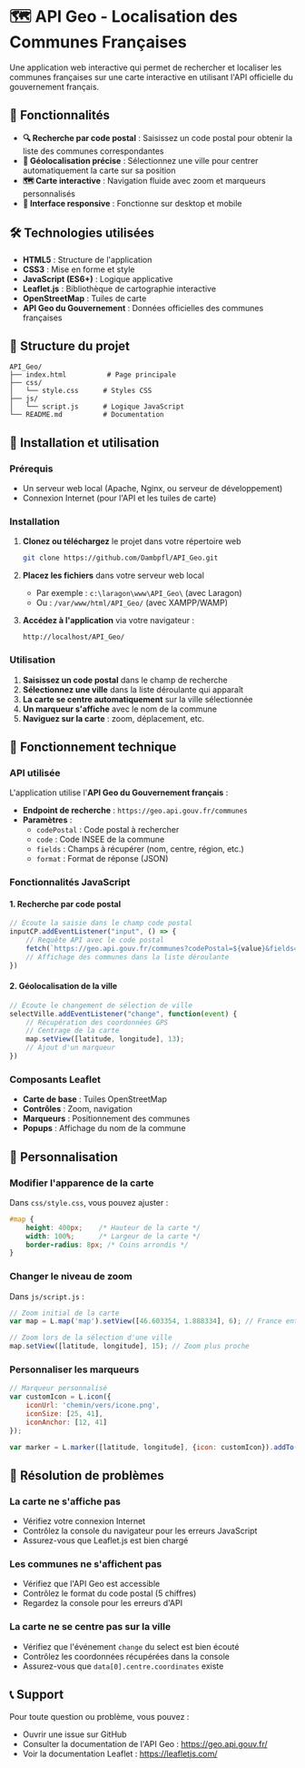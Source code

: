 # 🗺️ API Geo - Localisation des Communes Françaises

Une application web interactive qui permet de rechercher et localiser les communes françaises sur une carte interactive en utilisant l'API officielle du gouvernement français.

## 🌟 Fonctionnalités

- **🔍 Recherche par code postal** : Saisissez un code postal pour obtenir la liste des communes correspondantes
- **📍 Géolocalisation précise** : Sélectionnez une ville pour centrer automatiquement la carte sur sa position
- **🗺️ Carte interactive** : Navigation fluide avec zoom et marqueurs personnalisés
- **📱 Interface responsive** : Fonctionne sur desktop et mobile

## 🛠️ Technologies utilisées

- **HTML5** : Structure de l'application
- **CSS3** : Mise en forme et style
- **JavaScript (ES6+)** : Logique applicative
- **Leaflet.js** : Bibliothèque de cartographie interactive
- **OpenStreetMap** : Tuiles de carte
- **API Geo du Gouvernement** : Données officielles des communes françaises

## 📁 Structure du projet

```
API_Geo/
├── index.html          # Page principale
├── css/
│   └── style.css      # Styles CSS
├── js/
│   └── script.js      # Logique JavaScript
└── README.md          # Documentation
```

## 🚀 Installation et utilisation

### Prérequis
- Un serveur web local (Apache, Nginx, ou serveur de développement)
- Connexion Internet (pour l'API et les tuiles de carte)

### Installation

1. **Clonez ou téléchargez** le projet dans votre répertoire web
   ```bash
   git clone https://github.com/Dambpfl/API_Geo.git
   ```

2. **Placez les fichiers** dans votre serveur web local
   - Par exemple : `c:\laragon\www\API_Geo\` (avec Laragon)
   - Ou : `/var/www/html/API_Geo/` (avec XAMPP/WAMP)

3. **Accédez à l'application** via votre navigateur :
   ```
   http://localhost/API_Geo/
   ```

### Utilisation

1. **Saisissez un code postal** dans le champ de recherche
2. **Sélectionnez une ville** dans la liste déroulante qui apparaît
3. **La carte se centre automatiquement** sur la ville sélectionnée
4. **Un marqueur s'affiche** avec le nom de la commune
5. **Naviguez sur la carte** : zoom, déplacement, etc.

## 🔧 Fonctionnement technique

### API utilisée
L'application utilise l'**API Geo du Gouvernement français** :
- **Endpoint de recherche** : `https://geo.api.gouv.fr/communes`
- **Paramètres** :
  - `codePostal` : Code postal à rechercher
  - `code` : Code INSEE de la commune
  - `fields` : Champs à récupérer (nom, centre, région, etc.)
  - `format` : Format de réponse (JSON)

### Fonctionnalités JavaScript

#### 1. Recherche par code postal
```javascript
// Écoute la saisie dans le champ code postal
inputCP.addEventListener("input", () => {
    // Requête API avec le code postal
    fetch(`https://geo.api.gouv.fr/communes?codePostal=${value}&fields=...`)
    // Affichage des communes dans la liste déroulante
})
```

#### 2. Géolocalisation de la ville
```javascript
// Écoute le changement de sélection de ville
selectVille.addEventListener("change", function(event) {
    // Récupération des coordonnées GPS
    // Centrage de la carte
    map.setView([latitude, longitude], 13);
    // Ajout d'un marqueur
})
```

### Composants Leaflet
- **Carte de base** : Tuiles OpenStreetMap
- **Contrôles** : Zoom, navigation
- **Marqueurs** : Positionnement des communes
- **Popups** : Affichage du nom de la commune

## 🎨 Personnalisation

### Modifier l'apparence de la carte
Dans `css/style.css`, vous pouvez ajuster :
```css
#map {
    height: 400px;    /* Hauteur de la carte */
    width: 100%;      /* Largeur de la carte */
    border-radius: 8px; /* Coins arrondis */
}
```

### Changer le niveau de zoom
Dans `js/script.js` :
```javascript
// Zoom initial de la carte
var map = L.map('map').setView([46.603354, 1.888334], 6); // France entière

// Zoom lors de la sélection d'une ville
map.setView([latitude, longitude], 15); // Zoom plus proche
```

### Personnaliser les marqueurs
```javascript
// Marqueur personnalisé
var customIcon = L.icon({
    iconUrl: 'chemin/vers/icone.png',
    iconSize: [25, 41],
    iconAnchor: [12, 41]
});

var marker = L.marker([latitude, longitude], {icon: customIcon}).addTo(map);
```

## 🐛 Résolution de problèmes

### La carte ne s'affiche pas
- Vérifiez votre connexion Internet
- Contrôlez la console du navigateur pour les erreurs JavaScript
- Assurez-vous que Leaflet.js est bien chargé

### Les communes ne s'affichent pas
- Vérifiez que l'API Geo est accessible
- Contrôlez le format du code postal (5 chiffres)
- Regardez la console pour les erreurs d'API

### La carte ne se centre pas sur la ville
- Vérifiez que l'événement `change` du select est bien écouté
- Contrôlez les coordonnées récupérées dans la console
- Assurez-vous que `data[0].centre.coordinates` existe

## 📞 Support

Pour toute question ou problème, vous pouvez :
- Ouvrir une issue sur GitHub
- Consulter la documentation de l'API Geo : https://geo.api.gouv.fr/
- Voir la documentation Leaflet : https://leafletjs.com/